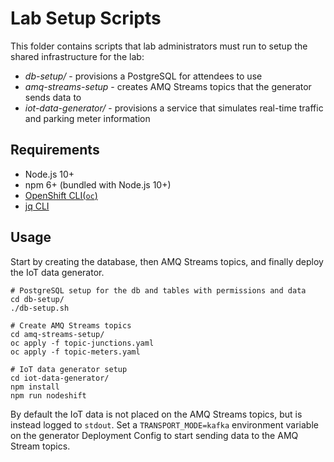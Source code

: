 # Lab Setup Scripts

This folder contains scripts that lab administrators must run to setup the shared
infrastructure for the lab:

* *db-setup/* - provisions a PostgreSQL for attendees to use
* *amq-streams-setup* - creates AMQ Streams topics that the generator sends data to
* *iot-data-generator/* - provisions a service that simulates real-time traffic
and parking meter information

## Requirements

* Node.js 10+
* npm 6+ (bundled with Node.js 10+)
* [OpenShift CLI(`oc`)](https://github.com/openshift/origin/releases/tag/v3.11.0)
* [jq CLI](https://stedolan.github.io/jq/)

## Usage

Start by creating the database, then AMQ Streams topics, and finally deploy the
IoT data generator.

```
# PostgreSQL setup for the db and tables with permissions and data
cd db-setup/
./db-setup.sh

# Create AMQ Streams topics 
cd amq-streams-setup/
oc apply -f topic-junctions.yaml
oc apply -f topic-meters.yaml

# IoT data generator setup
cd iot-data-generator/
npm install
npm run nodeshift
```

By default the IoT data is not placed on the AMQ Streams topics, but is instead
logged to `stdout`. Set a `TRANSPORT_MODE=kafka` environment variable on the
generator Deployment Config to start sending data to the AMQ Stream topics.
